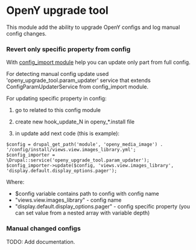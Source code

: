 # OpenY upgrade tool
This module add the ability to upgrade OpenY configs and log manual config changes.


### Revert only specific property from config

With [config_import module](https://www.drupal.org/project/confi) help you can update only part from full config.

For detecting manual config update used 'openy_upgrade_tool.param_updater' service that extends ConfigParamUpdaterService from config_import module. 

For updating specific property in config:

1) go to related to this config module

2) create new hook_update_N in openy_*.install file

3) in update add next code (this is example):

```
$config = drupal_get_path('module', 'openy_media_image') . '/config/install/views.view.images_library.yml';
$config_importer = \Drupal::service('openy_upgrade_tool.param_updater');
$config_importer->update($config, 'views.view.images_library', 'display.default.display_options.pager');
```
Where:
- $config variable contains path to config with config name
- "views.view.images_library" - config name
- "display.default.display_options.pager" - config specific property (you can set value from a nested array with variable depth)

### Manual changed configs
TODO: Add documentation.
